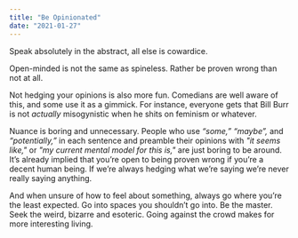 ```yaml
---
title: "Be Opinionated"
date: "2021-01-27"
---
```


Speak absolutely in the abstract, all else is cowardice.

Open-minded is not the same as spineless. Rather be proven wrong than not at all.

Not hedging your opinions is also more fun. Comedians are well aware of this, and some use it as a gimmick. For instance, everyone gets that Bill Burr is not _actually_ misogynistic when he shits on feminism or whatever.

Nuance is boring and unnecessary. People who use _“some,”_ _“maybe”,_ and _“potentially,”_ in each sentence and preamble their opinions with _"it seems like,"_ or _"my current mental model for this is,"_ are just boring to be around. It’s already implied that you’re open to being proven wrong if you’re a decent human being. If we’re always hedging what we’re saying we’re never really saying anything.

And when unsure of how to feel about something, always go where you’re the least expected. Go into spaces you shouldn’t go into. Be the master. Seek the weird, bizarre and esoteric. Going against the crowd makes for more interesting living.
